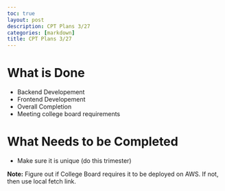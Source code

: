 ```yaml
---
toc: true
layout: post
description: CPT Plans 3/27
categories: [markdown]
title: CPT Plans 3/27
---
```


# What is Done
- Backend Developement
- Frontend Developement
- Overall Completion
- Meeting college board requirements

# What Needs to be Completed
- Make sure it is unique (do this trimester)

**Note:**
Figure out if College Board requires it to be deployed on AWS. If not, then use local fetch link.